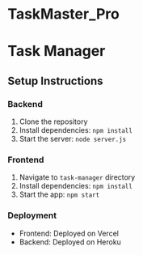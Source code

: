 # TaskMaster_Pro

# Task Manager

## Setup Instructions

### Backend
1. Clone the repository
2. Install dependencies: `npm install`
3. Start the server: `node server.js`

### Frontend
1. Navigate to `task-manager` directory
2. Install dependencies: `npm install`
3. Start the app: `npm start`

### Deployment
- Frontend: Deployed on Vercel
- Backend: Deployed on Heroku
